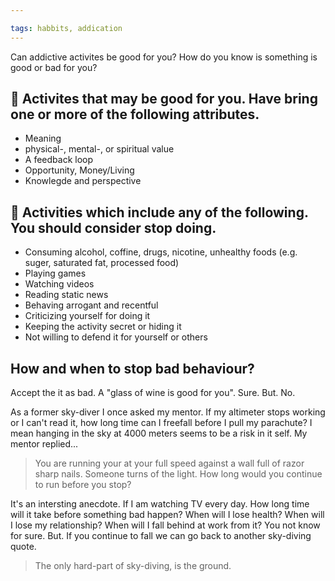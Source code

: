 ```yaml
---

tags: habbits, addication
---
```


Can addictive activites be good for you?
How do you know is something is good or bad for you?

## 🥇 Activites that may be good for you. Have bring one or more of the following attributes.
 * Meaning 
 * physical-, mental-, or spiritual value
 * A feedback loop
 * Opportunity, Money/Living
 * Knowlegde and perspective
 
## 🚨 Activities which include any of the following. You should consider stop doing.
 * Consuming alcohol, coffine, drugs, nicotine, unhealthy foods (e.g. suger, saturated fat, processed food)
 * Playing games
 * Watching videos
 * Reading static news
 * Behaving arrogant and recentful
 * Criticizing yourself for doing it
 * Keeping the activity secret or hiding it
 * Not willing to defend it for yourself or others
 
## How and when to stop bad behaviour?
Accept the it as bad. A "glass of wine is good for you". Sure. But. No.

As a former sky-diver I once asked my mentor. If my altimeter stops working or I can't read it, how long time can I freefall before I pull my parachute? I mean hanging in the sky at 4000 meters seems to be a risk in it self. My mentor replied...

 > You are running your at your full speed against a wall full of razor sharp nails. Someone turns of the light. How long would you continue to run before you stop?

It's an intersting anecdote. If I am watching TV every day. How long time will it take before something bad happen? When will I lose health? When will I lose my relationship? When will I fall behind at work from it? You not know for sure. But. If you continue to fall we can go back to another sky-diving quote. 

> The only hard-part of sky-diving, is the ground.
